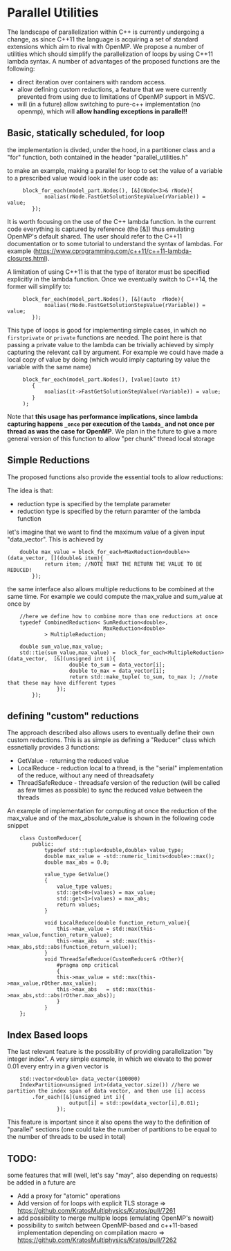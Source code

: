 # Parallel Utilities
The landscape of parallelization within C++ is currently undergoing a change, as since C++11 the language is acquiring a set of standard extensions which aim to rival with OpenMP.
We propose a number of utilities which should simplify the parallelization of loops by using C++11 lambda syntax.
A number of advantages of the proposed functions are the following:
* direct iteration over containers with random access.
* allow defining custom reductions, a feature that we were currently prevented from using due to limitations of OpenMP support in MSVC.
* will (in a future) allow switching to pure-c++ implementation (no openmp), which will **allow handling exceptions in parallel!!**

## Basic, statically scheduled, for loop 
the implementation is divded, under the hood, in a partitioner class and a "for" function, both contained in the header "parallel_utilities.h"

to make an example, making a parallel for loop to set the value of a variable to a prescribed value would look in the user code as:

~~~
     block_for_each(model_part.Nodes(), [&](Node<3>& rNode){
            noalias(rNode.FastGetSolutionStepValue(rVariable)) = value;
        });
~~~

It is worth focusing on the use of the C++ lambda function. In the current code everything is captured by reference (the [&]) thus emulating OpenMP's default shared.
The user should refer to the C++11 documentation or to some tutorial to understand the syntax of lambdas. For example (https://www.cprogramming.com/c++11/c++11-lambda-closures.html).

A limitation of using C++11 is that the type of iterator must be specified explicitly in the lambda function. Once we eventually switch to C++14, the former will simplify to:

~~~
     block_for_each(model_part.Nodes(), [&](auto  rNode){
            noalias(rNode.FastGetSolutionStepValue(rVariable)) = value;
        });
~~~

This type of loops is good for implementing simple cases, in which no `firstprivate` or `private` functions are needed. The point here is that passing a private value to the lambda can be trivially achieved 
by simply capturing the relevant call by argument. For example we could have made a local copy of value by doing (which would imply capturing by value the variable with the same name)
~~~
     block_for_each(model_part.Nodes(), [value](auto it)
        {
            noalias(it->FastGetSolutionStepValue(rVariable)) = value;
        }
     );
~~~
Note that **this usage has performance implications, since lambda capturing happens `_once` per execution of the `lambda_` and not once per thread as was the case for OpenMP**.
We plan in the future to give a more general version of this function to allow "per chunk" thread local storage

## Simple Reductions
The proposed functions also provide the essential tools to allow reductions:

The idea is that:
* reduction type is specified by the template parameter
* reduction type is specified by the return paramter of the lambda function

let's imagine that we want to find the maximum value of a given input "data_vector". This is achieved by
~~~
    double max_value = block_for_each<MaxReduction<double>>(data_vector, [](double& item){
            return item; //NOTE THAT THE RETURN THE VALUE TO BE REDUCED!
        });
~~~ 

the same interface also allows multiple reductions to be combined at the same time. For example we could compute the max_value and sum_value at once by 

~~~
    //here we define how to combine more than one reductions at once
    typedef CombinedReduction< SumReduction<double>,
                               MaxReduction<double>
            > MultipleReduction; 

    double sum_value,max_value;
    std::tie(sum_value,max_value) =  block_for_each<MultipleReduction>(data_vector,  [&](unsigned int i){
                    double to_sum = data_vector[i];
                    double to_max = data_vector[i];
                    return std::make_tuple( to_sum, to_max ); //note that these may have different types
                });
        });
~~~ 

## defining "custom" reductions
The approach described also allows users to eventually define their own custom reductions. This is as simple as defining a "Reducer" class which essnetially provides 3 functions:

* GetValue - returning the reduced value
* LocalReduce - reduction local to a thread, is the "serial" implementation of the reduce, without any need of threadsafety
* ThreadSafeReduce - threadsafe version of the reduction (will be called as few times as possible) to sync the reduced value between the threads

An example of implementation for computing at once the reduction of the max_value and of the max_absolute_value is shown in the following code snippet

~~~
    class CustomReducer{
        public:
            typedef std::tuple<double,double> value_type;
            double max_value = -std::numeric_limits<double>::max();
            double max_abs = 0.0;

            value_type GetValue()
            {
                value_type values;
                std::get<0>(values) = max_value;
                std::get<1>(values) = max_abs;
                return values;
            }

            void LocalReduce(double function_return_value){
                this->max_value = std::max(this->max_value,function_return_value);
                this->max_abs   = std::max(this->max_abs,std::abs(function_return_value));
            }
            void ThreadSafeReduce(CustomReducer& rOther){
                #pragma omp critical
                {
                this->max_value = std::max(this->max_value,rOther.max_value);
                this->max_abs   = std::max(this->max_abs,std::abs(rOther.max_abs));
                }
            }
    };
~~~

## Index Based loops
The last relevant feature is the possibility of providing parallelization "by integer index". 
A very simple example, in which we elevate to the power 0.01 every entry in a given vector is 

~~~
    std::vector<double> data_vector(100000)
    IndexPartition<unsigned int>(data_vector.size()) //here we partition the index span of data vector, and then use [i] access
        .for_each([&](unsigned int i){
                    output[i] = std::pow(data_vector[i],0.01);
                });
~~~

This feature is important since it also opens the way to the definition of "parallel" sections (one could take the number of partitions to be equal to the number of threads to be used in total)

## TODO: 
some features that will (well, let's say "may", also depending on requests) be added in a future are
* Add a proxy for "atomic" operations
* Add version of for loops with explicit TLS storage => https://github.com/KratosMultiphysics/Kratos/pull/7261
* add possibility to merge multiple loops (emulating OpenMP's nowait)
* possibility to switch between OpenMP-based and c++11-based implementation depending on compilation macro => https://github.com/KratosMultiphysics/Kratos/pull/7262